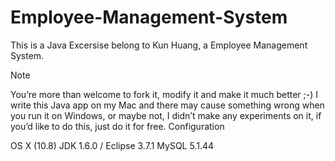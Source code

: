 # Employee-Management-System


This is a Java Excersise belong to Kun Huang, a Employee Management System.

Note

You’re more than welcome to fork it, modify it and make it much better ;-)
I write this Java app on my Mac and there may cause something wrong when you run it on Windows, or maybe not, I didn’t make any experiments on it, if you’d like to do this, just do it for free.
Configuration

OS X (10.8)
JDK 1.6.0 / Eclipse 3.7.1
MySQL 5.1.44
